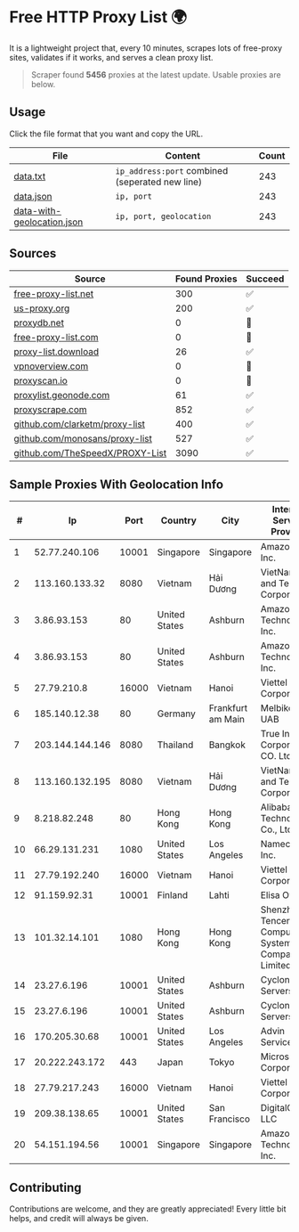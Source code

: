 
# Free HTTP Proxy List 🌍

It is a lightweight project that, every 10 minutes, scrapes lots of free-proxy sites, validates if it works, and serves a clean proxy list.


> Scraper found **5456** proxies at the latest update. Usable proxies are below.

## Usage

Click the file format that you want and copy the URL.


|File|Content|Count|
|----|-------|-----|
|[data.txt](https://raw.githubusercontent.com/themiralay/Proxy-List-World/master/data.txt)|`ip_address:port` combined (seperated new line)|243|
|[data.json](https://raw.githubusercontent.com/themiralay/Proxy-List-World/master/data.json)|`ip, port`|243|
|[data-with-geolocation.json](https://raw.githubusercontent.com/themiralay/Proxy-List-World/master/data-with-geolocation.json)|`ip, port, geolocation`|243|

## Sources

|Source|Found Proxies|Succeed|
|------|-------------|-------|
|[free-proxy-list.net](https://free-proxy-list.net)|300|✅|
|[us-proxy.org](https://www.us-proxy.org)|200|✅|
|[proxydb.net](http://proxydb.net)|0|🚫|
|[free-proxy-list.com](https://free-proxy-list.com/?page=&port=&type%5B%5D=http&type%5B%5D=https&up_time=0&search=Search)|0|🚫|
|[proxy-list.download](https://www.proxy-list.download/HTTP)|26|✅|
|[vpnoverview.com](https://vpnoverview.com/privacy/anonymous-browsing/free-proxy-servers)|0|🚫|
|[proxyscan.io](https://www.proxyscan.io)|0|🚫|
|[proxylist.geonode.com](https://proxylist.geonode.com/api/proxy-list?limit=300&page=1&sort_by=lastChecked&sort_type=desc&protocols=http,https)|61|✅|
|[proxyscrape.com](https://api.proxyscrape.com/v2/?request=displayproxies&protocol=http&timeout=10000&country=all&ssl=all&anonymity=all)|852|✅|
|[github.com/clarketm/proxy-list](https://raw.githubusercontent.com/clarketm/proxy-list/master/proxy-list-raw.txt)|400|✅|
|[github.com/monosans/proxy-list](https://raw.githubusercontent.com/monosans/proxy-list/main/proxies/http.txt)|527|✅|
|[github.com/TheSpeedX/PROXY-List](https://raw.githubusercontent.com/TheSpeedX/PROXY-List/master/http.txt)|3090|✅|


## Sample Proxies With Geolocation Info

|#|Ip|Port|Country|City|Internet Service Provider|
|-|--|----|-------|----|-------------------------|
|1|52.77.240.106|10001|Singapore|Singapore|Amazon.com, Inc.|
|2|113.160.133.32|8080|Vietnam|Hải Dương|VietNam Post and Telecom Corporation|
|3|3.86.93.153|80|United States|Ashburn|Amazon Technologies Inc.|
|4|3.86.93.153|80|United States|Ashburn|Amazon Technologies Inc.|
|5|27.79.210.8|16000|Vietnam|Hanoi|Viettel Corporation|
|6|185.140.12.38|80|Germany|Frankfurt am Main|Melbikomas UAB|
|7|203.144.144.146|8080|Thailand|Bangkok|True Internet Corporation CO. Ltd.|
|8|113.160.132.195|8080|Vietnam|Hải Dương|VietNam Post and Telecom Corporation|
|9|8.218.82.248|80|Hong Kong|Hong Kong|Alibaba (US) Technology Co., Ltd.|
|10|66.29.131.231|1080|United States|Los Angeles|Namecheap, Inc.|
|11|27.79.192.240|16000|Vietnam|Hanoi|Viettel Corporation|
|12|91.159.92.31|10001|Finland|Lahti|Elisa Oyj|
|13|101.32.14.101|1080|Hong Kong|Hong Kong|Shenzhen Tencent Computer Systems Company Limited|
|14|23.27.6.196|10001|United States|Ashburn|Cyclone Servers|
|15|23.27.6.196|10001|United States|Ashburn|Cyclone Servers|
|16|170.205.30.68|10001|United States|Los Angeles|Advin Services LLC|
|17|20.222.243.172|443|Japan|Tokyo|Microsoft Corporation|
|18|27.79.217.243|16000|Vietnam|Hanoi|Viettel Corporation|
|19|209.38.138.65|10001|United States|San Francisco|DigitalOcean, LLC|
|20|54.151.194.56|10001|Singapore|Singapore|Amazon Technologies Inc.|



## Contributing

Contributions are welcome, and they are greatly appreciated! Every
little bit helps, and credit will always be given.

